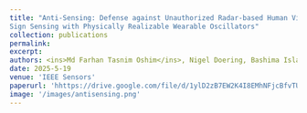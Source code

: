```yaml
---
title: "Anti-Sensing: Defense against Unauthorized Radar-based Human Vital
Sign Sensing with Physically Realizable Wearable Oscillators"
collection: publications
permalink: 
excerpt: 
authors: <ins>Md Farhan Tasnim Oshim</ins>, Nigel Doering, Bashima Islam, Tsui-Wei Weng, and Tauhidur Rahman2
date: 2025-5-19
venue: 'IEEE Sensors'
paperurl: 'hhttps://drive.google.com/file/d/1ylD2zB7EW2K4I8EMhNFjcBfvTUURdf7D/view'
image: '/images/antisensing.png'
---
```

